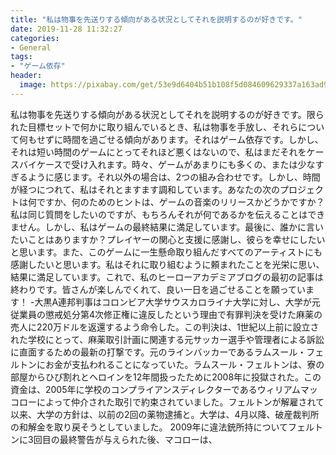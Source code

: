 ```yaml
---
title: "私は物事を先送りする傾向がある状況としてそれを説明するのが好きです。"
date: 2019-11-28 11:32:27
categories:
- General
tags:
- "ゲーム依存"
header:
  image: https://pixabay.com/get/53e9d6404b51b108f5d084609629337a163ad9ed504c704c722b72d49f4cc65f_1280.jpg
---
```


私は物事を先送りする傾向がある状況としてそれを説明するのが好きです。限られた目標セットで何かに取り組んでいるとき、私は物事を手放し、それらについて何もせずに時間を過ごせる傾向があります。それはゲーム依存です。しかし、それは短い時間のゲームにとってそれほど悪くはないので、私はまだそれをケースバイケースで受け入れます。時々、ゲームがあまりにも多くの、または少なすぎるように感じます。それ以外の場合は、2つの組み合わせです。しかし、時間が経つにつれて、私はそれとますます調和しています。あなたの次のプロジェクトは何ですか、何のためのヒントは、ゲームの音楽のリリースかどうかですか？私は同じ質問をしたいのですが、もちろんそれが何であるかを伝えることはできません。しかし、私はゲームの最終結果に満足しています。最後に、誰かに言いたいことはありますか？プレイヤーの関心と支援に感謝し、彼らを幸せにしたいと思います。また、このゲームに一生懸命取り組んだすべてのアーティストにも感謝したいと思います。私はそれに取り組むように頼まれたことを光栄に思い、結果に満足しています。これで、私のヒーローアカデミアブログの最初の記事は終わりです。皆さんが楽しんでくれて、良い一日を過ごせることを願っています！ -大黒A連邦判事はコロンビア大学サウスカロライナ大学に対し、大学が元従業員の懲戒処分第4次修正権に違反したという理由で有罪判決を受けた麻薬の売人に220万ドルを返還するよう命令した。この判決は、1世紀以上前に設立された学校にとって、麻薬取引計画に関連する元サッカー選手や管理者による訴訟に直面するための最新の打撃です。元のラインバッカーであるラムスール・フェルトンにお金が支払われることになっていた。ラムスール・フェルトンは、寮の部屋からひび割れとヘロインを12年間扱ったために2008年に投獄された。この資金は、2005年に学校のコンプライアンスディレクターであるウィリアムマッコローによって仲介された取引で約束されていました。フェルトンが解雇されて以来、大学の方針は、以前の2回の薬物逮捕と。大学は、4月以降、破産裁判所の和解金を取り戻そうとしていました。 2009年に違法銃所持についてフェルトンに3回目の最終警告が与えられた後、マコローは、
